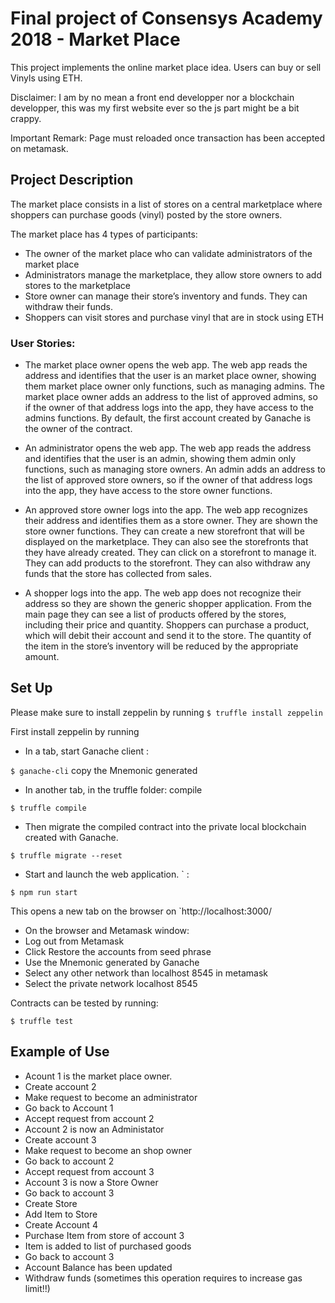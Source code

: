 # Final project of Consensys Academy 2018 - Market Place

This project implements the online market place idea. Users can buy or sell Vinyls using ETH.

Disclaimer: I am by no mean a front end developper nor a blockchain developper, this was my first website ever so the js part might be a bit crappy.

Important Remark: Page must reloaded once transaction has been accepted on metamask.


## Project Description

The market place consists in a list of stores on a central marketplace where shoppers can purchase goods (vinyl) posted by the store owners.

The market place has 4 types of participants:

* The owner of the market place who can validate administrators of the market place
* Administrators manage the marketplace, they allow store owners to add stores to the marketplace
* Store owner can manage their store’s inventory and funds. They can withdraw their funds.
* Shoppers can visit stores and purchase vinyl that are in stock using ETH


### User Stories:

* The market place owner opens the web app. The web app reads the address and identifies that the user is an market place owner, showing them market place owner only functions, such as managing admins. The market place owner adds an address to the list of approved admins, so if the owner of that address logs into the app, they have access to the admins functions.
By default, the first account created by Ganache is the owner of the contract.

* An administrator opens the web app. The web app reads the address and identifies that the user is an admin, showing them admin only functions, such as managing store owners. An admin adds an address to the list of approved store owners, so if the owner of that address logs into the app, they have access to the store owner functions.

* An approved store owner logs into the app. The web app recognizes their address and identifies them as a store owner. They are shown the store owner functions. They can create a new storefront that will be displayed on the marketplace. They can also see the storefronts that they have already created. They can click on a storefront to manage it. They can add products to the storefront. They can also withdraw any funds that the store has collected from sales.

* A shopper logs into the app. The web app does not recognize their address so they are shown the generic shopper application. From the main page they can see a list of products offered by the stores, including their price and quantity. Shoppers can purchase a product, which will debit their account and send it to the store. The quantity of the item in the store’s inventory will be reduced by the appropriate amount.


## 	Set Up

Please make sure to install zeppelin by running
`$ truffle install zeppelin`

First install zeppelin by running
* In a tab, start Ganache client :

`$ ganache-cli` copy the Mnemonic generated

* In another tab, in the truffle folder: compile

`$ truffle compile`

* Then migrate the compiled contract into the private local blockchain created with Ganache.

`$ truffle migrate --reset`

* Start and launch the web application. ` :

`$ npm run start`

This opens a new tab on the browser on `http://localhost:3000/

*  On the browser and Metamask window:
  * Log out from Metamask
  * Click Restore the accounts from seed phrase
  * Use the Mnemonic generated by Ganache
  * Select any other network than localhost 8545 in metamask
  * Select the private network localhost 8545

Contracts can be tested by running:

`$ truffle test`


## Example of Use

* Acount 1 is the market place owner.
* Create account 2
* Make request to become an administrator
* Go back to Account 1
* Accept request from account 2
* Account 2 is now an Administator
* Create account 3
* Make request to become an shop owner
* Go back to account 2
* Accept request from account 3
* Account 3 is now a Store Owner
* Go back to account 3
* Create Store
* Add Item to Store
* Create Account 4
* Purchase Item from store of account 3
* Item is added to list of purchased goods
* Go back to account 3
* Account Balance has been updated
* Withdraw funds (sometimes this operation requires to increase gas limit!!)
